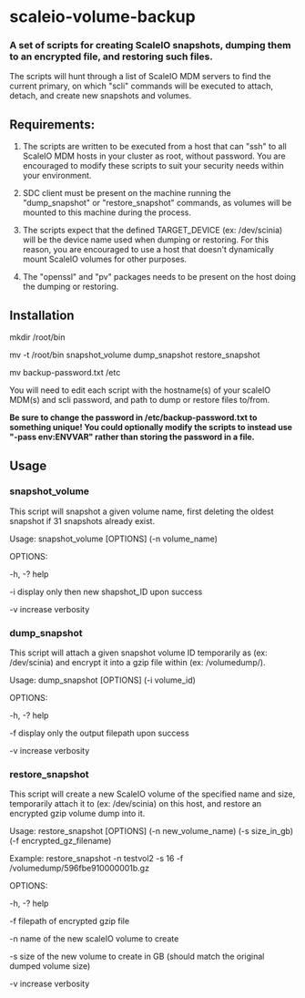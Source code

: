 # scaleio-volume-backup

### A set of scripts for creating ScaleIO snapshots, dumping them to an encrypted file, and restoring such files.

The scripts will hunt through a list of ScaleIO MDM servers to find the current primary, on which "scli" commands will be executed to attach, detach, and create new snapshots and volumes.

## Requirements:

1. The scripts are written to be executed from a host that can "ssh" to all ScaleIO MDM hosts in your cluster as root, without password. You are encouraged to modify these scripts to suit your security needs within your environment.

2. SDC client must be present on the machine running the "dump_snapshot" or "restore_snapshot" commands, as volumes will be mounted to this machine during the process.

3. The scripts expect that the defined TARGET_DEVICE (ex: /dev/scinia) will be the device name used when dumping or restoring. For this reason, you are encouraged to use a host that doesn't dynamically mount ScaleIO volumes for other purposes.

4. The "openssl" and "pv" packages needs to be present on the host doing the dumping or restoring.

## Installation

mkdir /root/bin

mv -t /root/bin snapshot_volume dump_snapshot restore_snapshot

mv backup-password.txt /etc

You will need to edit each script with the hostname(s) of your scaleIO MDM(s) and scli password, and path to dump or restore files to/from.

__**Be sure to change the password in /etc/backup-password.txt to something unique! You could optionally modify the scripts to instead use "-pass env:ENVVAR" rather than storing the password in a file.**__

## Usage


### snapshot_volume

This script will snapshot a given volume name, first deleting the oldest snapshot if 31 snapshots already exist.

Usage:  snapshot_volume [OPTIONS] (-n volume_name)

OPTIONS:

 -h, -?   help

 -i       display only then new shapshot_ID upon success

 -v       increase verbosity


### dump_snapshot

This script will attach a given snapshot volume ID temporarily as (ex: /dev/scinia) and encrypt it into a gzip file within (ex: /volumedump/).

Usage:  dump_snapshot [OPTIONS] (-i volume_id)

OPTIONS:

 -h, -?   help

 -f       display only the output filepath upon success

 -v       increase verbosity


### restore_snapshot

This script will create a new ScaleIO volume of the specified name and size, temporarily attach it to (ex: /dev/scinia) on this host, and restore an encrypted gzip volume dump into it.

Usage: restore_snapshot [OPTIONS] (-n new_volume_name) (-s size_in_gb) (-f encrypted_gz_filename)

Example: restore_snapshot -n testvol2 -s 16 -f /volumedump/596fbe910000001b.gz

OPTIONS:

 -h, -?   help

 -f       filepath of encrypted gzip file

 -n       name of the new scaleIO volume to create

 -s       size of the new volume to create in GB (should match the original dumped volume size)

 -v       increase verbosity
